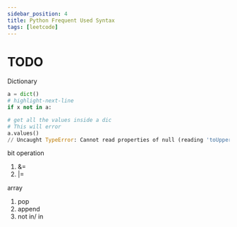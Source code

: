 ```yaml
---
sidebar_position: 4
title: Python Frequent Used Syntax
tags: [leetcode]
---
```






# TODO






Dictionary

```python showLineNumbersEEE
a = dict()
# highlight-next-line
if x not in a:

# get all the values inside a dic
# This will error
a.values()
// Uncaught TypeError: Cannot read properties of null (reading 'toUpperCase')
```

bit operation

1. &=
2. |=


array

1. pop
2. append
3. not in/ in



